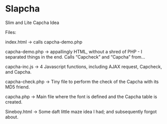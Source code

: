 # Slapcha
Slim and Lite Capcha Idea

Files:

index.html -> calls capcha-demo.php

capcha-demo.php -> appallingly HTML, without a shred of PHP - I separated things in the end. Calls “Capcheck” and “Capcha” from...

capcha-inc.js -> 4 Javascript functions, including AJAX request, Capcheck, and Capcha.

capcha-check.php -> Tiny file to perform the check of the Capcha with its MD5 friend.

capcha.php -> Main file where the font is defined and the Capcha table is created.



Sineboy.html -> Some daft little maze idea I had; and subsequently forgot about.
